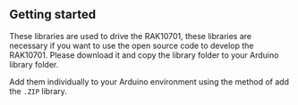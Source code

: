 ## Getting started

These libraries are used to drive the RAK10701, these libraries are necessary if you want to use the open source code to develop the RAK10701.
Please download it and copy the library folder to your Arduino library folder.

Add them individually to your Arduino environment using the method of add the `.ZIP` library.